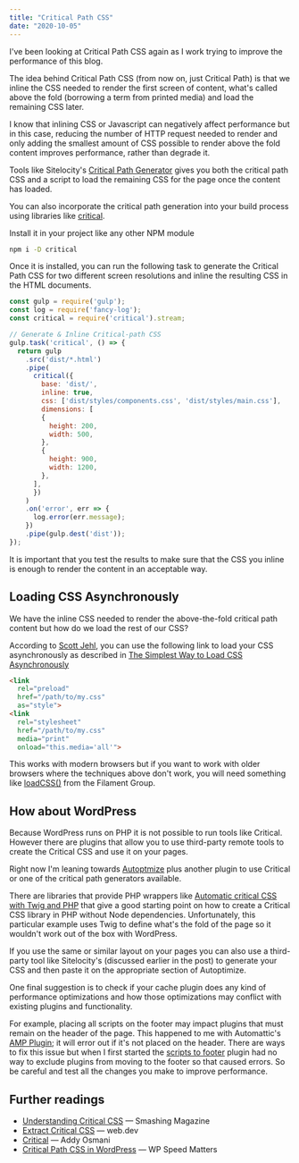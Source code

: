 ```yaml
---
title: "Critical Path CSS"
date: "2020-10-05"
---
```


I've been looking at Critical Path CSS again as I work trying to improve the performance of this blog.

The idea behind Critical Path CSS (from now on, just Critical Path) is that we inline the CSS needed to render the first screen of content, what's called above the fold (borrowing a term from printed media) and load the remaining CSS later.

I know that inlining CSS or Javascript can negatively affect performance but in this case, reducing the number of HTTP request needed to render and only adding the smallest amount of CSS possible to render above the fold content improves performance, rather than degrade it.

Tools like Sitelocity's [Critical Path Generator](https://www.sitelocity.com/critical-path-css-generator) gives you both the critical path CSS and a script to load the remaining CSS for the page once the content has loaded.

You can also incorporate the critical path generation into your build process using libraries like [critical](https://github.com/addyosmani/critical).

Install it in your project like any other NPM module

```bash
npm i -D critical
```

Once it is installed, you can run the following task to generate the Critical Path CSS for two different screen resolutions and inline the resulting CSS in the HTML documents.

```js
const gulp = require('gulp');
const log = require('fancy-log');
const critical = require('critical').stream;

// Generate & Inline Critical-path CSS
gulp.task('critical', () => {
  return gulp
    .src('dist/*.html')
    .pipe(
      critical({
        base: 'dist/',
        inline: true,
        css: ['dist/styles/components.css', 'dist/styles/main.css'],
        dimensions: [
        {
          height: 200,
          width: 500,
        },
        {
          height: 900,
          width: 1200,
        },
      ],
      })
    )
    .on('error', err => {
      log.error(err.message);
    })
    .pipe(gulp.dest('dist'));
});
```

It is important that you test the results to make sure that the CSS you inline is enough to render the content in an acceptable way.

## Loading CSS Asynchronously

We have the inline CSS needed to render the above-the-fold critical path content but how do we load the rest of our CSS?

According to [Scott Jehl](https://twitter.com/scottjehl), you can use the following link to load your CSS asynchronously as described in [The Simplest Way to Load CSS Asynchronously](https://www.filamentgroup.com/lab/load-css-simpler/)

```html
<link
  rel="preload"
  href="/path/to/my.css"
  as="style">
<link
  rel="stylesheet"
  href="/path/to/my.css"
  media="print"
  onload="this.media='all'">
```

This works with modern browsers but if you want to work with older browsers where the techniques above don't work, you will need something like [loadCSS()](https://github.com/filamentgroup/loadCSS) from the Filament Group.

## How about WordPress

Because WordPress runs on PHP it is not possible to run tools like Critical. However there are plugins that allow you to use third-party remote tools to create the Critical CSS and use it on your pages.

Right now I'm leaning towards [Autoptmize](https://wordpress.org/plugins/autoptimize/) plus another plugin to use Critical or one of the critical path generators available.

There are libraries that provide PHP wrappers like [Automatic critical CSS with Twig and PHP](https://github.com/JanDC/critical-css) that give a good starting point on how to create a Critical CSS library in PHP without Node dependencies. Unfortunately, this particular example uses Twig to define what's the fold of the page so it wouldn't work out of the box with WordPress.

If you use the same or similar layout on your pages you can also use a third-party tool like Sitelocity's (discussed earlier in the post) to generate your CSS and then paste it on the appropriate section of Autoptimize.

One final suggestion is to check if your cache plugin does any kind of performance optimizations and how those optimizations may conflict with existing plugins and functionality.

For example, placing all scripts on the footer may impact plugins that must remain on the header of the page. This happened to me with Automattic's [AMP Plugin](https://wordpress.org/plugins/amp/); it will error out if it's not placed on the header. There are ways to fix this issue but when I first started the [scripts to footer](https://wordpress.org/plugins/scripts-to-footerphp/) plugin had no way to exclude plugins from moving to the footer so that caused errors. So be careful and test all the changes you make to improve performance.

## Further readings

- [Understanding Critical CSS](https://www.smashingmagazine.com/2015/08/understanding-critical-css/) — Smashing Magazine
- [Extract Critical CSS](https://web.dev/extract-critical-css/) — web.dev
- [Critical](https://github.com/addyosmani/critical) — Addy Osmani
- [Critical Path CSS in WordPress](https://wpspeedmatters.com/critical-path-css-in-wordpress/) — WP Speed Matters
